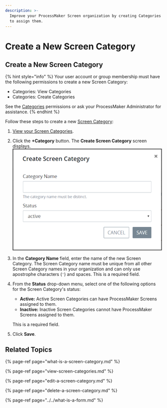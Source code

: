 ```yaml
---
description: >-
  Improve your ProcessMaker Screen organization by creating Categories to which
  to assign them.
---
```


# Create a New Screen Category

## Create a New Screen Category

{% hint style="info" %}
Your user account or group membership must have the following permissions to create a new Screen Category:

* Categories: View Categories
* Categories: Create Categories

See the [Categories](../../../../processmaker-administration/permission-descriptions-for-users-and-groups.md#categories) permissions or ask your ProcessMaker Administrator for assistance.
{% endhint %}

Follow these steps to create a new [Screen Category](what-is-a-screen-category.md):

1. [View your Screen Categories](view-screen-categories.md#view-screen-categories).
2. Click the **+Category** button. The **Create Screen Category** screen displays. ![](../../../../.gitbook/assets/create-screen-category-screen-processes.png) 
3. In the **Category Name** field, enter the name of the new Screen Category. The Screen Category name must be unique from all other Screen Category names in your organization and can only use apostrophe characters \(`'`\) and spaces. This is a required field.
4. From the **Status** drop-down menu, select one of the following options for the Screen Category's status:

   * **Active:** Active Screen Categories can have ProcessMaker Screens assigned to them.
   * **Inactive:** Inactive Screen Categories cannot have ProcessMaker Screens assigned to them.

   This is a required field.

5. Click **Save**.

## Related Topics

{% page-ref page="what-is-a-screen-category.md" %}

{% page-ref page="view-screen-categories.md" %}

{% page-ref page="edit-a-screen-category.md" %}

{% page-ref page="delete-a-screen-category.md" %}

{% page-ref page="../../what-is-a-form.md" %}





